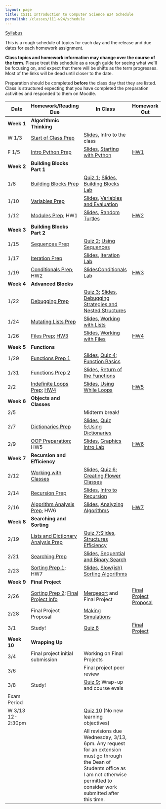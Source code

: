```yaml
---
layout: page
title: CS111 Introduction to Computer Science W24 Schedule
permalink: /classes/111-w24/schedule
---
```


[Syllabus](syllabus)

This is a rough schedule of topics for each day and the release and due dates for each homework assignment.  

**Class topics and homework information may change over the course of the term.** Please treat this schedule as a rough guide for seeing what we'll be focusing on, and expect that there will be shifts as the term progresses. Most of the links will be dead until closer to the date.

Preparation should be completed **before** the class day that they are listed. Class is structured expecting that you have completed the preparation activities and responded to them on Moodle.

| Date	| Homework/Reading Due	| In Class |	Homework Out |
| ------- | --------------- | ------------- | -------------- |
| **Week 1** | **Algorithmic Thinking** |  | |
| W 1/3 | [Start of Class Prep](intro-prep) | [Slides](https://docs.google.com/presentation/d/1qv7pLo0NQhIm5L8mH_FEHtS66DaE_SgzJxmLP5KqBYk/edit?usp=sharing), Intro to the class |  |
| F 1/5 | [Intro Python Prep](python-prep) | [Slides](https://docs.google.com/presentation/d/1KT39m3rPrhkUVLDkUuaAA5vTVDqqjv3ct3ve37M3Dd4/edit?usp=sharing), [Starting with Python](getting-started)  | [HW1](hw1)	 |
| **Week 2** | **Building Blocks Part 1** |  | |
| 1/8 | [Building Blocks Prep](build-blocks-prep) | [Quiz 1](quiz1); [Slides](https://docs.google.com/presentation/d/1o5-w73r9cBxqXQ3zWEbaTNCbkr596Ednzp_dxhgl918/edit?usp=sharing),  [Building Blocks Lab](building-blocks) | | 
| 1/10 | [Variables Prep](variables-prep)	| [Slides](https://docs.google.com/presentation/d/1daGwKhqrUNkO1PzdBffKVienZdFgVBUxsxSBqnsS6vk/edit?usp=sharing), [Variables and Evaluation](variables) |	 |
| 1/12 | [Modules Prep](turtle-prep); HW1 |  [Slides](https://docs.google.com/presentation/d/1o5gH_ggOdBno0lhxaocqsv4fl0SdUkbnoRJrHDEUg0U/edit?usp=sharing), [Random Turtles](random-turtle)	| [HW2](hw2) |
| **Week 3** | **Building Blocks Part 2** |  | |
| 1/15 | [Sequences Prep](sequences-prep) | [Quiz 2](quiz2); [Using Sequences](sequences)	| |
| 1/17 | [Iteration Prep](iteration-prep)	| [Slides](https://docs.google.com/presentation/d/11YVNuLJ6fYLYNjHulYn3k6pb2jUY1BmjEmTdfNi8v1U/edit?usp=sharing), [Iteration Lab](iteration-lab)	| |
| 1/19 | [Conditionals Prep](conditionals-prep); [HW2](hw2)| [Slides](https://docs.google.com/presentation/d/19wbtHKn2uzw3wdrANb8NU640_NcjepvImIYyXMlryNI/edit?usp=sharing)[Conditionals Lab](conditionals-lab)	 | [HW3](hw3) |
| **Week 4** | **Advanced Blocks** | | |
| 1/22 | [Debugging Prep](debugging-nested-prep)  |	[Quiz 3](quiz3); [Slides](https://docs.google.com/presentation/d/1_9fpvGqHKv5Lr_SYt1bv0jaw-Il-37qgByXNVXCep0I/edit?usp=sharing),  [Debugging Strategies and Nested Structures](lab-nested) |  |
| 1/24 | [Mutating Lists Prep](mutating-lists-prep) | [Slides](https://docs.google.com/presentation/d/1n7Y3bq-MXl8AMeh9GLjye1bCH1noPIs7DYyIfq_pFh0/edit?usp=sharing), [Working with Lists](lab-mutating-lists)	| |
| 1/26 | [Files Prep](files-prep); [HW3](hw3)	| [Slides](https://docs.google.com/presentation/d/1oojobOXIRdslZMbHQO-LNHQBNYwXNtyM3NVB6JjrRa8/edit?usp=sharing), [Working with Files](files)	| [HW4](hw4) |
| **Week 5** | **Functions** |  | |
| 1/29 | [Functions Prep 1](functions1-prep) |[Slides](https://docs.google.com/presentation/d/1WLpCjihckZckoyjAuYnBON3kdH2RsajoUBLl9OUmDqg/edit?usp=sharing), [Quiz 4](quiz4); [Function Basics](functions1)	 | |
| 1/31 | [Functions Prep 2](functions2-prep) | [Slides](https://docs.google.com/presentation/d/1OSOZBWSkIPSUrW7AEMbjj4QHJUT_z5jAtn6FZVZGkas/edit?usp=sharing), [Return of the Functions](lab-functions2) | |
| 2/2 |	[Indefinite Loops Prep](while-prep);  [HW4](hw4)	|  [Slides](https://docs.google.com/presentation/d/1aUDIXMWCxTWODX5tU1i_BiCVm6h-vB_HX5pHmcPrQNs/edit?usp=sharing), [Using While Loops](while-loops)	| [HW5](hw5) |
| **Week 6** | **Objects and Classes** |  | |
| 2/5 |  |	Midterm break!	| |
| 2/7	| [Dictionaries Prep](dictionaries-prep) |	[Slides](https://docs.google.com/presentation/d/1EHJp8ZYCMN4lO6i3KCgzqsvTVc1Lwb4FIw5IyCVqPSw/edit?usp=sharing), [Quiz 5](quiz5);[Using Dictionaries](dictionaries)	| |
| 2/9 | [OOP Preparation](oop1-prep); HW5  |  [Slides](https://docs.google.com/presentation/d/1JojAaRSvZuYvHtU87r9uzJHMyw7R39S9TaM0Oia1EjE/edit?usp=sharing), [Graphics Intro Lab](graphics-intro)	| [HW6](hw6) |
| **Week 7**| **Recursion and Efficiency**|  | |
| 2/12 | [Working with Classes](oop2-prep)	| [Slides](https://docs.google.com/presentation/d/11OQBJgP87KB8DlI_6muA7iOWa4ofKACLB9IfKt1r8jk/edit?usp=sharing), [Quiz 6](quiz6); [Creating Flower Classes](creating-classes)	|  |
| 2/14 |  [Recursion Prep](recursion-prep) | [Slides](https://docs.google.com/presentation/d/1xgSWswkOmugVe2PpaOomCTqwwtFcKm60PiqERcoH5P8/edit?usp=sharing), [Intro to Recursion](recursion-lab)	| |
| 2/16 | [Algorithm Analysis Prep](analysis-prep); HW6 |	[Slides](https://docs.google.com/presentation/d/1fUe05dU2OCnOm8BVHDu5iceCtafuGz_busXM_XEEB94/edit?usp=sharing), [Analyzing Algorithms](efficiency)		 | [HW7](hw7) |
| **Week 8** | **Searching and Sorting** |   | |
| 2/19 | [Lists and Dictionary Analysis Prep](list-efficiency-prep)	 | [Quiz 7](quiz7);[Slides](https://docs.google.com/presentation/d/1iHMSADIpC9ffAdkq0_QTSAwRzpkIs-lyX6PV4ESVxpU/edit?usp=sharing),  [Structures Efficiency](lab-efficiency2)	|  |
| 2/21 | [Searching Prep](searching-prep) |	[Slides](https://docs.google.com/presentation/d/1m3HW4i3wwJfFuAvZeLrayBZvTgZorQ_T0EVqhVeHImM/edit?usp=sharing), [Sequential and Binary Search](binary-search)	| |
| 2/23 | 	[Sorting Prep 1](sorting-basic-prep); HW7	 | [Slides](https://docs.google.com/presentation/d/1vY_VaOm0FV4vpoSldihuRVEElhH9dZHqKBzhKAZGTC0/edit?usp=sharing), [Slow(ish) Sorting Algorithms](slow-sorting) | |	
| **Week 9** | **Final Project**|  | |
| 2/26 | [Sorting Prep 2](mergesort-prep); [Final Project Info](final-project)	| [Mergesort](MergeSortWorksheet_111F22.pdf) and Final Project  | [Final Project Proposal](final-project#project-proposal)	 |
| 2/28 | Final Project Proposal |	[Making Simulations](lab-simulations) | |	
| 3/1 | Study! | [Quiz 8](quiz8) | [Final Project](final-project) |
| **Week 10** | **Wrapping Up** |  | |
| 3/4 | Final project initial submission  | Working on Final Projects|	 |
| 3/6	|   | Final project peer review |  |
| 3/8 | Study! | [Quiz 9](quiz9); Wrap-up and course evals | |
| Exam Period | | | |
| W 3/13 12-2:30pm | | [Quiz 10]() (No new learning objectives) | | 
| |  | All revisions due Wednesday, 3/13, 6pm. Any request for an extension must go through the Dean of Students office as I am not otherwise permitted to consider work submitted after this time.  | |